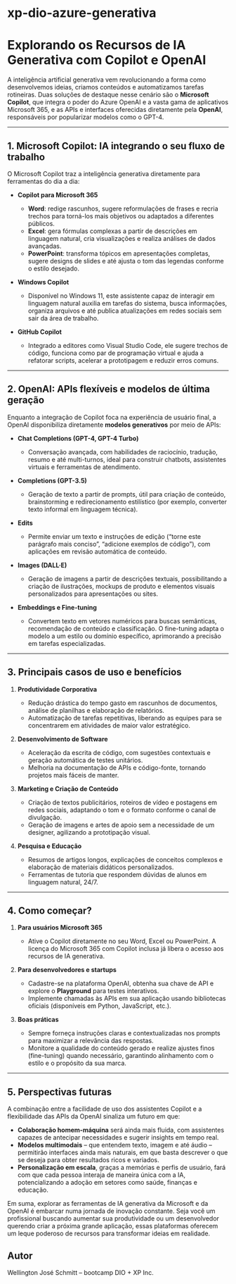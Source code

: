 # xp-dio-azure-generativa
# Explorando os Recursos de IA Generativa com Copilot e OpenAI

A inteligência artificial generativa vem revolucionando a forma como desenvolvemos ideias, criamos conteúdos e automatizamos tarefas rotineiras. Duas soluções de destaque nesse cenário são o **Microsoft Copilot**, que integra o poder do Azure OpenAI e a vasta gama de aplicativos Microsoft 365, e as APIs e interfaces oferecidas diretamente pela **OpenAI**, responsáveis por popularizar modelos como o GPT-4.

---

## 1. Microsoft Copilot: IA integrando o seu fluxo de trabalho

O Microsoft Copilot traz a inteligência generativa diretamente para ferramentas do dia a dia:

- **Copilot para Microsoft 365**  
  - **Word**: redige rascunhos, sugere reformulações de frases e recria trechos para torná-los mais objetivos ou adaptados a diferentes públicos.  
  - **Excel**: gera fórmulas complexas a partir de descrições em linguagem natural, cria visualizações e realiza análises de dados avançadas.  
  - **PowerPoint**: transforma tópicos em apresentações completas, sugere designs de slides e até ajusta o tom das legendas conforme o estilo desejado.  

- **Windows Copilot**  
  - Disponível no Windows 11, este assistente capaz de interagir em linguagem natural auxilia em tarefas do sistema, busca informações, organiza arquivos e até publica atualizações em redes sociais sem sair da área de trabalho.

- **GitHub Copilot**  
  - Integrado a editores como Visual Studio Code, ele sugere trechos de código, funciona como par de programação virtual e ajuda a refatorar scripts, acelerar a prototipagem e reduzir erros comuns.

---

## 2. OpenAI: APIs flexíveis e modelos de última geração

Enquanto a integração de Copilot foca na experiência de usuário final, a OpenAI disponibiliza diretamente **modelos generativos** por meio de APIs:

- **Chat Completions (GPT-4, GPT-4 Turbo)**  
  - Conversação avançada, com habilidades de raciocínio, tradução, resumo e até multi-turnos, ideal para construir chatbots, assistentes virtuais e ferramentas de atendimento.

- **Completions (GPT-3.5)**  
  - Geração de texto a partir de prompts, útil para criação de conteúdo, brainstorming e redirecionamento estilístico (por exemplo, converter texto informal em linguagem técnica).

- **Edits**  
  - Permite enviar um texto e instruções de edição (“torne este parágrafo mais conciso”, “adicione exemplos de código”), com aplicações em revisão automática de conteúdo.

- **Images (DALL·E)**  
  - Geração de imagens a partir de descrições textuais, possibilitando a criação de ilustrações, mockups de produto e elementos visuais personalizados para apresentações ou sites.

- **Embeddings e Fine-tuning**  
  - Convertem texto em vetores numéricos para buscas semânticas, recomendação de conteúdo e classificação. O fine-tuning adapta o modelo a um estilo ou domínio específico, aprimorando a precisão em tarefas especializadas.

---

## 3. Principais casos de uso e benefícios

1. **Produtividade Corporativa**  
   - Redução drástica do tempo gasto em rascunhos de documentos, análise de planilhas e elaboração de relatórios.  
   - Automatização de tarefas repetitivas, liberando as equipes para se concentrarem em atividades de maior valor estratégico.

2. **Desenvolvimento de Software**  
   - Aceleração da escrita de código, com sugestões contextuais e geração automática de testes unitários.  
   - Melhoria na documentação de APIs e código-fonte, tornando projetos mais fáceis de manter.

3. **Marketing e Criação de Conteúdo**  
   - Criação de textos publicitários, roteiros de vídeo e postagens em redes sociais, adaptando o tom e o formato conforme o canal de divulgação.  
   - Geração de imagens e artes de apoio sem a necessidade de um designer, agilizando a prototipação visual.

4. **Pesquisa e Educação**  
   - Resumos de artigos longos, explicações de conceitos complexos e elaboração de materiais didáticos personalizados.  
   - Ferramentas de tutoria que respondem dúvidas de alunos em linguagem natural, 24/7.

---

## 4. Como começar?

1. **Para usuários Microsoft 365**  
   - Ative o Copilot diretamente no seu Word, Excel ou PowerPoint. A licença do Microsoft 365 com Copilot inclusa já libera o acesso aos recursos de IA generativa.

2. **Para desenvolvedores e startups**  
   - Cadastre-se na plataforma OpenAI, obtenha sua chave de API e explore o **Playground** para testes interativos.  
   - Implemente chamadas às APIs em sua aplicação usando bibliotecas oficiais (disponíveis em Python, JavaScript, etc.).

3. **Boas práticas**  
   - Sempre forneça instruções claras e contextualizadas nos prompts para maximizar a relevância das respostas.  
   - Monitore a qualidade do conteúdo gerado e realize ajustes finos (fine-tuning) quando necessário, garantindo alinhamento com o estilo e o propósito da sua marca.

---

## 5. Perspectivas futuras

A combinação entre a facilidade de uso dos assistentes Copilot e a flexibilidade das APIs da OpenAI sinaliza um futuro em que:

- **Colaboração homem‑máquina** será ainda mais fluida, com assistentes capazes de antecipar necessidades e sugerir insights em tempo real.  
- **Modelos multimodais** – que entendem texto, imagem e até áudio – permitirão interfaces ainda mais naturais, em que basta descrever o que se deseja para obter resultados ricos e variados.  
- **Personalização em escala**, graças a memórias e perfis de usuário, fará com que cada pessoa interaja de maneira única com a IA, potencializando a adoção em setores como saúde, finanças e educação.

Em suma, explorar as ferramentas de IA generativa da Microsoft e da OpenAI é embarcar numa jornada de inovação constante. Seja você um profissional buscando aumentar sua produtividade ou um desenvolvedor querendo criar a próxima grande aplicação, essas plataformas oferecem um leque poderoso de recursos para transformar ideias em realidade.

## Autor
Wellington José Schmitt – bootcamp DIO + XP Inc.
